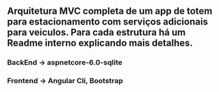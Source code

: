 ## Arquitetura MVC completa de um app de totem para estacionamento com serviços adicionais para veiculos. Para cada estrutura há um Readme interno explicando mais detalhes.


### BackEnd -> aspnetcore-6.0-sqlite
### Frontend -> Angular Cli, Bootstrap
